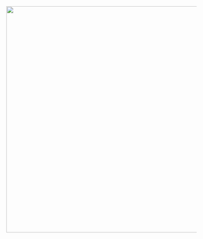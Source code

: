 <img src="https://github.com/Vigrind/Game_Of_Life/blob/master/gif/example.png" width="600" height="600" />